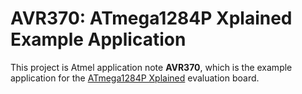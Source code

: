 # AVR370: ATmega1284P Xplained Example Application #

This project is Atmel application note **AVR370**, which is the example application for the [ATmega1284P Xplained][1]
evaluation board.



[1]:	<https://www.microchip.com>
